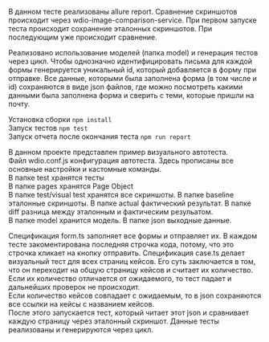 В данном тесте реализованы allure report. Сравнение скриншотов происходит через wdio-image-comparison-service. При первом запуске теста происходит сохранение эталонных скриншотов. При последующим уже происходит сравнение.  

Реализовано использование моделей (папка model) и генерация тестов через цикл. Чтобы однозначно идентифицировать письма для каждой формы генерируется уникальный id, который добавляется в форму при отправке. Все данные, которыми была заполнена форма (в том числе и id) сохраняются в виде json файлов, где можно посмотреть какими данными была заполнена форма и сверить с теми, которые пришли на почту.  

Установка сборки `npm install`  
Запуск тестов `npm test`  
Запуск отчета после окончания теста `npm run report`  

В данном проекте представлен пример визуального автотеста.  
Файл wdio.conf.js конфигурация автотеста. Здесь прописаны все основные настройки и кастомные команды.  
В папке test хранятся тесты  
В папке pages хранятся Page Object  
В папке test/visual test хранятся все скриншоты. В папке baseline эталонные скриншоты. В папке actual фактический результат. В папке diff разница между эталонным и фактическим резульатом.  
В папке model хранится модель.
В папке json выходные данные.

Спецификация form.ts заполняет все формы и отправляет их. В каждом тесте закоментирована последняя строчка кода, потому, что это строчка кликает на кнопку отправить.
Спецификация case.ts делает визуальный тест для всех страниц кейсов. Его суть заключается в том, что он переходит на общую страницу кейсов и считает их количество. Если их количество отличается от ожидаемого, то тест падает и дальнейших проверок не происходит.  
Если количество кейсов совпадает с ожидаемым, то в json сохраняются все ссылки на кейсы с названием кейсов.  
После этого запускается тест, который читает этот json и сравнивает каждую страницу через эталонный скриншот. Данные тесты реализованы и генерируются через цикл.

